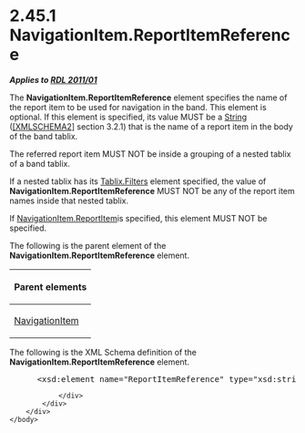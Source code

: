<html dir="LTR" xmlns:mshelp="http://msdn.microsoft.com/mshelp" xmlns:ddue="http://ddue.schemas.microsoft.com/authoring/2003/5" xmlns:xlink="http://www.w3.org/1999/xlink" xmlns:tool="http://www.microsoft.com/tooltip">
    <head>
        <meta http-equiv="Content-Type" content="text/html; CHARSET=utf-8"></meta>
        <meta name="save" content="history"></meta>
        <title>2.45.1 NavigationItem.ReportItemReference</title>
        <xml>
            <mshelp:toctitle title="2.45.1 NavigationItem.ReportItemReference"></mshelp:toctitle>
            <mshelp:rltitle title="[MS-RDL]: NavigationItem.ReportItemReference"></mshelp:rltitle>
            <mshelp:keyword index="A" term="5d4b5692-dd1b-476a-b1a8-5e5e124a32d2"></mshelp:keyword>
            <mshelp:attr name="DCSext.ContentType" value="open specification"></mshelp:attr>
            <mshelp:attr name="AssetID" value="5d4b5692-dd1b-476a-b1a8-5e5e124a32d2"></mshelp:attr>
            <mshelp:attr name="TopicType" value="kbRef"></mshelp:attr>
            <mshelp:attr name="DCSext.Title" value="[MS-RDL]: NavigationItem.ReportItemReference" />
        </xml>
    </head>
    <body>
        <div id="header">
            <h1 class="heading">2.45.1 NavigationItem.ReportItemReference</h1>
        </div>
        <div id="mainSection">
            <div id="mainBody">
                <div id="allHistory" class="saveHistory"></div>
                <div id="sectionSection0" class="section" name="collapseableSection">
                    

<p><b><i>Applies to </i></b><a href="bf2bab1a-b608-4bcc-b718-1cc1baa9579c.html"><b><i>RDL 2011/01</i></b></a></p>

<p>The <b>NavigationItem.ReportItemReference</b> element
specifies the name of the report item to be used for navigation in the band.
This element is optional. If this element is specified, its value MUST be a <a href="1ed81ef3-a683-45e3-aaad-bd2bbe71bc3d.html">String</a> (<a href="https://go.microsoft.com/fwlink/?LinkId=90610">[XMLSCHEMA2]</a> section
3.2.1) that is the name of a report item in the body of the band tablix.</p>

<p>The referred report item MUST NOT be inside a grouping of a
nested tablix of a band tablix.</p>

<p>If a nested tablix has its <a href="1c4c6ca5-4595-4c71-971a-12f11080fa80.html">Tablix.Filters</a> element
specified, the value of <b>NavigationItem.ReportItemReference</b> MUST NOT be
any of the report item names inside that nested tablix.</p>

<p>If <a href="2a7eec12-9d11-4bc0-9190-39917b40ee60.html">NavigationItem.ReportItem</a>is
specified, this element MUST NOT be specified.</p>

<p>The following is the parent element of the <b>NavigationItem.ReportItemReference</b>
element.</p>

<table>
 <thead>
  <tr>
   <th>
   <p>Parent elements</p>
   </th>
  </tr>
 </thead>
 <tr>
  <td>
  <p><a href="641d4b8e-25ed-425c-ad17-66ba777d2782.html">NavigationItem</a></p>
  </td>
 </tr>
</table>

<p>The following is the XML Schema definition of the <b>NavigationItem.ReportItemReference</b>
element.</p>

<dl>
<dd>
<div><pre> &lt;xsd:element name=&quot;ReportItemReference&quot; type=&quot;xsd:string&quot; minOccurs=&quot;0&quot; maxOccurs=&quot;1&quot;/&gt;
</pre></div>
</dd></dl>


                </div>
            </div>
        </div>
    </body>
</html>